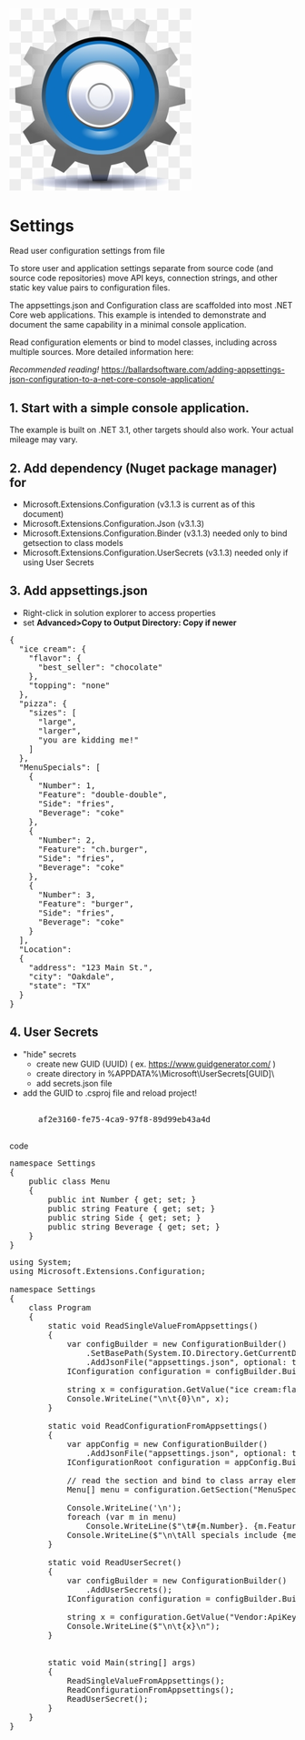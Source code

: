 ![icon](https://raw.githubusercontent.com/uid100/Settings/master/images/settings.png)
---
# Settings
Read user configuration settings from file

To store user and application settings separate from source code (and source code repositories) move API keys, connection strings,
and other static key value pairs to configuration files.

The appsettings.json and Configuration class are scaffolded into most .NET Core web applications. This example is intended to 
demonstrate and document the same capability in a minimal console application.

Read configuration elements or bind to model classes, including across multiple sources. More detailed information here:

_Recommended reading!_  https://ballardsoftware.com/adding-appsettings-json-configuration-to-a-net-core-console-application/


## 1. Start with a simple console application.
The example is built on .NET 3.1, other targets should also work. Your actual mileage may vary.

## 2. Add dependency (Nuget package manager) for 
- Microsoft.Extensions.Configuration  (v3.1.3 is current as of this document)
- Microsoft.Extensions.Configuration.Json  (v3.1.3)
- Microsoft.Extensions.Configuration.Binder (v3.1.3) needed only to bind getsection to class models
- Microsoft.Extensions.Configuration.UserSecrets (v3.1.3) needed only if using User Secrets

## 3. Add appsettings.json
- Right-click in solution explorer to access properties
- set __Advanced>Copy to Output Directory:  Copy if newer__

<pre>
{
  "ice cream": {
    "flavor": {
      "best_seller": "chocolate"
    },
    "topping": "none"
  },
  "pizza": {
    "sizes": [
      "large",
      "larger",
      "you are kidding me!"
    ]
  },
  "MenuSpecials": [
    {
      "Number": 1,
      "Feature": "double-double",
      "Side": "fries",
      "Beverage": "coke"
    },
    {
      "Number": 2,
      "Feature": "ch.burger",
      "Side": "fries",
      "Beverage": "coke"
    },
    {
      "Number": 3,
      "Feature": "burger",
      "Side": "fries",
      "Beverage": "coke"
    }
  ],
  "Location":
  {
    "address": "123 Main St.",
    "city": "Oakdale",
    "state": "TX"
  }
}
</pre>

## 4. User Secrets
- "hide" secrets
     - create new GUID (UUID)  ( ex. https://www.guidgenerator.com/ )
     - create directory in %APPDATA%\Microsoft\UserSecrets\[GUID]\
     - add secrets.json file
- add the GUID to .csproj file <PropertyGroup><UserSecretsId> and reload project!

<pre>
  <PropertyGroup>
      <UserSecretsId>af2e3160-fe75-4ca9-97f8-89d99eb43a4d</UserSecretsId>
  </PropertyGroup>
</pre>

code
<pre>
namespace Settings
{
    public class Menu
    {
        public int Number { get; set; }
        public string Feature { get; set; }
        public string Side { get; set; }
        public string Beverage { get; set; }
    }
}
</pre>

<pre>
using System;
using Microsoft.Extensions.Configuration;

namespace Settings
{
    class Program
    {
        static void ReadSingleValueFromAppsettings()
        {
            var configBuilder = new ConfigurationBuilder()
                .SetBasePath(System.IO.Directory.GetCurrentDirectory())
                .AddJsonFile("appsettings.json", optional: true, reloadOnChange: true);
            IConfiguration configuration = configBuilder.Build();

            string x = configuration.GetValue<string>("ice cream:flavor:best_seller");
            Console.WriteLine("\n\t{0}\n", x);
        }

        static void ReadConfigurationFromAppsettings()
        {
            var appConfig = new ConfigurationBuilder()
                .AddJsonFile("appsettings.json", optional: true, reloadOnChange: true);
            IConfigurationRoot configuration = appConfig.Build();

            // read the section and bind to class array elements
            Menu[] menu = configuration.GetSection("MenuSpecials").Get<Menu[]>();

            Console.WriteLine('\n');
            foreach (var m in menu)
                Console.WriteLine($"\t#{m.Number}. {m.Feature}");
            Console.WriteLine($"\n\tAll specials include {menu[0].Side} and {menu[1].Beverage}\n\n");
        }

        static void ReadUserSecret()
        {
            var configBuilder = new ConfigurationBuilder()
                .AddUserSecrets<Program>();
            IConfiguration configuration = configBuilder.Build();

            string x = configuration.GetValue<string>("Vendor:ApiKey");
            Console.WriteLine($"\n\t{x}\n");
        }


        static void Main(string[] args)
        {
            ReadSingleValueFromAppsettings();
            ReadConfigurationFromAppsettings();
            ReadUserSecret();
        }
    }
}
</pre>
